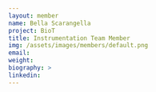 ```yaml
---
layout: member
name: Bella Scarangella
project: BioT
title: Instrumentation Team Member
img: /assets/images/members/default.png
email:
weight: 
biography: >
linkedin:
---
```

